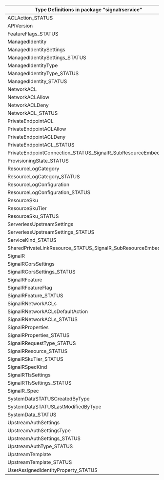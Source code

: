 | Type Definitions in package "signalrservice"                 | v1alpha1api20211001 | v1beta20211001 |
|--------------------------------------------------------------|---------------------|----------------|
| ACLAction_STATUS                                             | v1alpha1api20211001 | v1beta20211001 |
| APIVersion                                                   | v1alpha1api20211001 | v1beta20211001 |
| FeatureFlags_STATUS                                          | v1alpha1api20211001 | v1beta20211001 |
| ManagedIdentity                                              | v1alpha1api20211001 | v1beta20211001 |
| ManagedIdentitySettings                                      | v1alpha1api20211001 | v1beta20211001 |
| ManagedIdentitySettings_STATUS                               | v1alpha1api20211001 | v1beta20211001 |
| ManagedIdentityType                                          | v1alpha1api20211001 | v1beta20211001 |
| ManagedIdentityType_STATUS                                   | v1alpha1api20211001 | v1beta20211001 |
| ManagedIdentity_STATUS                                       | v1alpha1api20211001 | v1beta20211001 |
| NetworkACL                                                   | v1alpha1api20211001 | v1beta20211001 |
| NetworkACLAllow                                              | v1alpha1api20211001 | v1beta20211001 |
| NetworkACLDeny                                               | v1alpha1api20211001 | v1beta20211001 |
| NetworkACL_STATUS                                            | v1alpha1api20211001 | v1beta20211001 |
| PrivateEndpointACL                                           | v1alpha1api20211001 | v1beta20211001 |
| PrivateEndpointACLAllow                                      | v1alpha1api20211001 | v1beta20211001 |
| PrivateEndpointACLDeny                                       | v1alpha1api20211001 | v1beta20211001 |
| PrivateEndpointACL_STATUS                                    | v1alpha1api20211001 | v1beta20211001 |
| PrivateEndpointConnection_STATUS_SignalR_SubResourceEmbedded | v1alpha1api20211001 | v1beta20211001 |
| ProvisioningState_STATUS                                     | v1alpha1api20211001 | v1beta20211001 |
| ResourceLogCategory                                          | v1alpha1api20211001 | v1beta20211001 |
| ResourceLogCategory_STATUS                                   | v1alpha1api20211001 | v1beta20211001 |
| ResourceLogConfiguration                                     | v1alpha1api20211001 | v1beta20211001 |
| ResourceLogConfiguration_STATUS                              | v1alpha1api20211001 | v1beta20211001 |
| ResourceSku                                                  | v1alpha1api20211001 | v1beta20211001 |
| ResourceSkuTier                                              | v1alpha1api20211001 | v1beta20211001 |
| ResourceSku_STATUS                                           | v1alpha1api20211001 | v1beta20211001 |
| ServerlessUpstreamSettings                                   | v1alpha1api20211001 | v1beta20211001 |
| ServerlessUpstreamSettings_STATUS                            | v1alpha1api20211001 | v1beta20211001 |
| ServiceKind_STATUS                                           | v1alpha1api20211001 | v1beta20211001 |
| SharedPrivateLinkResource_STATUS_SignalR_SubResourceEmbedded | v1alpha1api20211001 | v1beta20211001 |
| SignalR                                                      | v1alpha1api20211001 | v1beta20211001 |
| SignalRCorsSettings                                          | v1alpha1api20211001 | v1beta20211001 |
| SignalRCorsSettings_STATUS                                   | v1alpha1api20211001 | v1beta20211001 |
| SignalRFeature                                               | v1alpha1api20211001 | v1beta20211001 |
| SignalRFeatureFlag                                           | v1alpha1api20211001 | v1beta20211001 |
| SignalRFeature_STATUS                                        | v1alpha1api20211001 | v1beta20211001 |
| SignalRNetworkACLs                                           | v1alpha1api20211001 | v1beta20211001 |
| SignalRNetworkACLsDefaultAction                              | v1alpha1api20211001 | v1beta20211001 |
| SignalRNetworkACLs_STATUS                                    | v1alpha1api20211001 | v1beta20211001 |
| SignalRProperties                                            | v1alpha1api20211001 | v1beta20211001 |
| SignalRProperties_STATUS                                     | v1alpha1api20211001 | v1beta20211001 |
| SignalRRequestType_STATUS                                    | v1alpha1api20211001 | v1beta20211001 |
| SignalRResource_STATUS                                       | v1alpha1api20211001 | v1beta20211001 |
| SignalRSkuTier_STATUS                                        | v1alpha1api20211001 | v1beta20211001 |
| SignalRSpecKind                                              | v1alpha1api20211001 | v1beta20211001 |
| SignalRTlsSettings                                           | v1alpha1api20211001 | v1beta20211001 |
| SignalRTlsSettings_STATUS                                    | v1alpha1api20211001 | v1beta20211001 |
| SignalR_Spec                                                 | v1alpha1api20211001 | v1beta20211001 |
| SystemDataSTATUSCreatedByType                                | v1alpha1api20211001 | v1beta20211001 |
| SystemDataSTATUSLastModifiedByType                           | v1alpha1api20211001 | v1beta20211001 |
| SystemData_STATUS                                            | v1alpha1api20211001 | v1beta20211001 |
| UpstreamAuthSettings                                         | v1alpha1api20211001 | v1beta20211001 |
| UpstreamAuthSettingsType                                     | v1alpha1api20211001 | v1beta20211001 |
| UpstreamAuthSettings_STATUS                                  | v1alpha1api20211001 | v1beta20211001 |
| UpstreamAuthType_STATUS                                      | v1alpha1api20211001 | v1beta20211001 |
| UpstreamTemplate                                             | v1alpha1api20211001 | v1beta20211001 |
| UpstreamTemplate_STATUS                                      | v1alpha1api20211001 | v1beta20211001 |
| UserAssignedIdentityProperty_STATUS                          | v1alpha1api20211001 | v1beta20211001 |
